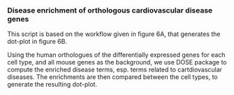 ### Disease enrichment of orthologous cardiovascular disease genes

This script is based on the workflow given in figure 6A, that generates the dot-plot in figure 6B.

Using the human orthologues of the differentially expressed genes for each cell type, and all mouse genes as the background, we use DOSE package to compute the enriched disease terms, esp. terms related to cartdiovascular diseases. The enrichments are then compared between the cell types, to generate the resulting dot-plot.
